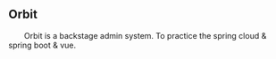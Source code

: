 ## Orbit
&emsp;&emsp;Orbit is a backstage admin system. To practice the spring cloud & spring boot & vue.
